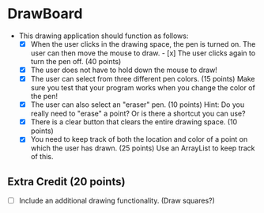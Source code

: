 # DrawBoard

- This drawing application should function as follows:
	- [x] When the user clicks in the drawing space, the pen is turned on. The user can then move the mouse to draw. 	- [x] The user clicks again to turn the pen off. (40 points)
	- [x] The user does not have to hold down the mouse to draw!
	- [x] The user can select from three different pen colors. (15 points) Make sure you test that your program works when you change the color of the pen!
	- [x] The user can also select an "eraser" pen. (10 points) Hint: Do you really need to "erase" a point? Or is there a shortcut you can use?
	- [x] There is a clear button that clears the entire drawing space. (10 points)
	- [x] You need to keep track of both the location and color of a point on which the user has drawn. (25 points) Use an ArrayList to keep track of this.

## Extra Credit (20 points)
- [ ] Include an additional drawing functionality. (Draw squares?)